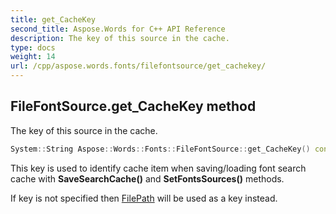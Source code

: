 ```yaml
---
title: get_CacheKey
second_title: Aspose.Words for C++ API Reference
description: The key of this source in the cache.
type: docs
weight: 14
url: /cpp/aspose.words.fonts/filefontsource/get_cachekey/
---
```

## FileFontSource.get_CacheKey method


The key of this source in the cache.

```cpp
System::String Aspose::Words::Fonts::FileFontSource::get_CacheKey() const
```


This key is used to identify cache item when saving/loading font search cache with **SaveSearchCache()** and **SetFontsSources()** methods.

If key is not specified then [FilePath](../get_filepath/) will be used as a key instead. 
